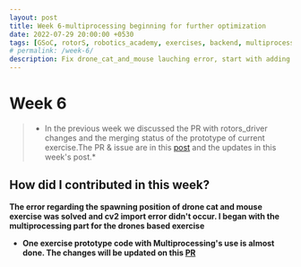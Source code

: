 ```yaml
---
layout: post
title: Week 6-multiprocessing beginning for further optimization
date: 2022-07-29 20:00:00 +0530
tags: [GSoC, rotorS, robotics_academy, exercises, backend, multiprocessing]
# permalink: /week-6/
description: Fix drone_cat_and_mouse lauching error, start with adding multiprocessing for drones based exercise
---
```


# **Week 6**

> * In the previous week we discussed the PR with rotors_driver changes and the merging status of the prototype of current exercise.The PR & issue are in this [post](https://theroboticsclub.github.io/gsoc2022-Prakarsh_Kaushik/2022/07/15/week-5.html) and the updates in this week's post.* 

## **How did I contributed in this week?**

**The error regarding the spawning position of drone cat and mouse exercise was solved and cv2 import error didn't occur. I began with the multiprocessing part for the drones based exercise**


- **One exercise prototype code with Multiprocessing's use is almost done. The changes will be updated on this [PR](https://github.com/JdeRobot/RoboticsAcademy/pull/1772)**

